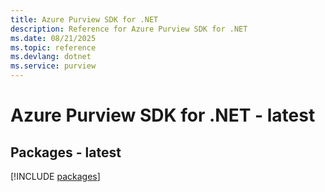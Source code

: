 ```yaml
---
title: Azure Purview SDK for .NET
description: Reference for Azure Purview SDK for .NET
ms.date: 08/21/2025
ms.topic: reference
ms.devlang: dotnet
ms.service: purview
---
```

# Azure Purview SDK for .NET - latest
## Packages - latest
[!INCLUDE [packages](purview-index.md)]